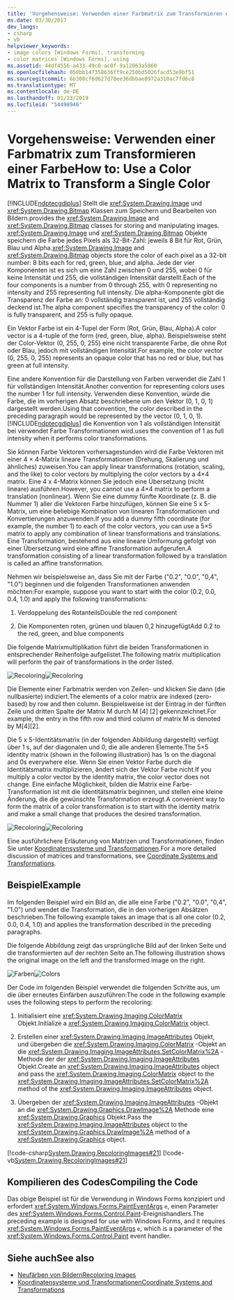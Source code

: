 ```yaml
---
title: 'Vorgehensweise: Verwenden einer Farbmatrix zum Transformieren einer Farbe'
ms.date: 03/30/2017
dev_langs:
- csharp
- vb
helpviewer_keywords:
- image colors [Windows Forms], transforming
- color matrices [Windows Forms], using
ms.assetid: 44df4556-a433-49c0-ac0f-9a12063a5860
ms.openlocfilehash: 050bb147358636ff9ce250bd5026facd53e9bf51
ms.sourcegitcommit: 6b308cf6d627d78ee36dbbae8972a310ac7fd6c8
ms.translationtype: MT
ms.contentlocale: de-DE
ms.lasthandoff: 01/23/2019
ms.locfileid: "54498946"
---
```

# <a name="how-to-use-a-color-matrix-to-transform-a-single-color"></a><span data-ttu-id="b6ac9-102">Vorgehensweise: Verwenden einer Farbmatrix zum Transformieren einer Farbe</span><span class="sxs-lookup"><span data-stu-id="b6ac9-102">How to: Use a Color Matrix to Transform a Single Color</span></span>
[!INCLUDE[ndptecgdiplus](../../../../includes/ndptecgdiplus-md.md)] <span data-ttu-id="b6ac9-103">Stellt die <xref:System.Drawing.Image> und <xref:System.Drawing.Bitmap> Klassen zum Speichern und Bearbeiten von Bildern.</span><span class="sxs-lookup"><span data-stu-id="b6ac9-103">provides the <xref:System.Drawing.Image> and <xref:System.Drawing.Bitmap> classes for storing and manipulating images.</span></span> <span data-ttu-id="b6ac9-104"><xref:System.Drawing.Image> und <xref:System.Drawing.Bitmap> Objekte speichern die Farbe jedes Pixels als 32-Bit-Zahl: jeweils 8 Bit für Rot, Grün, Blau und Alpha.</span><span class="sxs-lookup"><span data-stu-id="b6ac9-104"><xref:System.Drawing.Image> and <xref:System.Drawing.Bitmap> objects store the color of each pixel as a 32-bit number: 8 bits each for red, green, blue, and alpha.</span></span> <span data-ttu-id="b6ac9-105">Jede der vier Komponenten ist es sich um eine Zahl zwischen 0 und 255, wobei 0 für keine Intensität und 255, die vollständigen Intensität darstellt.</span><span class="sxs-lookup"><span data-stu-id="b6ac9-105">Each of the four components is a number from 0 through 255, with 0 representing no intensity and 255 representing full intensity.</span></span> <span data-ttu-id="b6ac9-106">Die alpha-Komponente gibt die Transparenz der Farbe an: 0 vollständig transparent ist, und 255 vollständig deckend ist.</span><span class="sxs-lookup"><span data-stu-id="b6ac9-106">The alpha component specifies the transparency of the color: 0 is fully transparent, and 255 is fully opaque.</span></span>  
  
 <span data-ttu-id="b6ac9-107">Ein Vektor Farbe ist ein 4-Tupel der Form (Rot, Grün, Blau, Alpha).</span><span class="sxs-lookup"><span data-stu-id="b6ac9-107">A color vector is a 4-tuple of the form (red, green, blue, alpha).</span></span> <span data-ttu-id="b6ac9-108">Beispielsweise steht der Color-Vektor (0, 255, 0, 255) eine nicht transparente Farbe, die ohne Rot oder Blau, jedoch mit vollständigen Intensität.</span><span class="sxs-lookup"><span data-stu-id="b6ac9-108">For example, the color vector (0, 255, 0, 255) represents an opaque color that has no red or blue, but has green at full intensity.</span></span>  
  
 <span data-ttu-id="b6ac9-109">Eine andere Konvention für die Darstellung von Farben verwendet die Zahl 1 für vollständigen Intensität.</span><span class="sxs-lookup"><span data-stu-id="b6ac9-109">Another convention for representing colors uses the number 1 for full intensity.</span></span> <span data-ttu-id="b6ac9-110">Verwenden diese Konvention, würde die Farbe, die im vorherigen Absatz beschriebene um den Vektor (0, 1, 0, 1) dargestellt werden.</span><span class="sxs-lookup"><span data-stu-id="b6ac9-110">Using that convention, the color described in the preceding paragraph would be represented by the vector (0, 1, 0, 1).</span></span> [!INCLUDE[ndptecgdiplus](../../../../includes/ndptecgdiplus-md.md)] <span data-ttu-id="b6ac9-111">die Konvention von 1 als vollständigen Intensität bei verwendet Farbe Transformationen wird.</span><span class="sxs-lookup"><span data-stu-id="b6ac9-111">uses the convention of 1 as full intensity when it performs color transformations.</span></span>  
  
 <span data-ttu-id="b6ac9-112">Sie können Farbe Vektoren vorhersagestunden wird die Farbe Vektoren mit einer 4 × 4-Matrix lineare Transformationen (Drehung, Skalierung und ähnliches) zuweisen.</span><span class="sxs-lookup"><span data-stu-id="b6ac9-112">You can apply linear transformations (rotation, scaling, and the like) to color vectors by multiplying the color vectors by a 4×4 matrix.</span></span> <span data-ttu-id="b6ac9-113">Eine 4 x 4-Matrix können Sie jedoch eine Übersetzung (nicht lineare) ausführen.</span><span class="sxs-lookup"><span data-stu-id="b6ac9-113">However, you cannot use a 4×4 matrix to perform a translation (nonlinear).</span></span> <span data-ttu-id="b6ac9-114">Wenn Sie eine dummy fünfte Koordinate (z. B. die Nummer 1) aller die Vektoren Farbe hinzufügen, können Sie eine 5 x 5-Matrix, um eine beliebige Kombination von linearen Transformationen und Konvertierungen anzuwenden.</span><span class="sxs-lookup"><span data-stu-id="b6ac9-114">If you add a dummy fifth coordinate (for example, the number 1) to each of the color vectors, you can use a 5×5 matrix to apply any combination of linear transformations and translations.</span></span> <span data-ttu-id="b6ac9-115">Eine Transformation, bestehend aus eine lineare Umformung gefolgt von einer Übersetzung wird eine affine Transformation aufgerufen.</span><span class="sxs-lookup"><span data-stu-id="b6ac9-115">A transformation consisting of a linear transformation followed by a translation is called an affine transformation.</span></span>  
  
 <span data-ttu-id="b6ac9-116">Nehmen wir beispielsweise an, dass Sie mit der Farbe ("0.2", "0.0", "0,4", "1.0") beginnen und die folgenden Transformationen anwenden möchten:</span><span class="sxs-lookup"><span data-stu-id="b6ac9-116">For example, suppose you want to start with the color (0.2, 0.0, 0.4, 1.0) and apply the following transformations:</span></span>  
  
1.  <span data-ttu-id="b6ac9-117">Verdoppelung des Rotanteils</span><span class="sxs-lookup"><span data-stu-id="b6ac9-117">Double the red component</span></span>  
  
2.  <span data-ttu-id="b6ac9-118">Die Komponenten roten, grünen und blauen 0,2 hinzugefügt</span><span class="sxs-lookup"><span data-stu-id="b6ac9-118">Add 0.2 to the red, green, and blue components</span></span>  
  
 <span data-ttu-id="b6ac9-119">Die folgende Matrixmultiplikation führt die beiden Transformationen in entsprechender Reihenfolge aufgelistet.</span><span class="sxs-lookup"><span data-stu-id="b6ac9-119">The following matrix multiplication will perform the pair of transformations in the order listed.</span></span>  
  
 <span data-ttu-id="b6ac9-120">![Recoloring](../../../../docs/framework/winforms/advanced/media/recoloring01.gif "recoloring01")</span><span class="sxs-lookup"><span data-stu-id="b6ac9-120">![Recoloring](../../../../docs/framework/winforms/advanced/media/recoloring01.gif "recoloring01")</span></span>  
  
 <span data-ttu-id="b6ac9-121">Die Elemente einer Farbmatrix werden von Zeilen- und klicken Sie dann (die nullbasierte) indiziert.</span><span class="sxs-lookup"><span data-stu-id="b6ac9-121">The elements of a color matrix are indexed (zero-based) by row and then column.</span></span> <span data-ttu-id="b6ac9-122">Beispielsweise ist der Eintrag in der fünften Zeile und dritten Spalte der Matrix M durch M [4] [2] gekennzeichnet.</span><span class="sxs-lookup"><span data-stu-id="b6ac9-122">For example, the entry in the fifth row and third column of matrix M is denoted by M[4][2].</span></span>  
  
 <span data-ttu-id="b6ac9-123">Die 5 x 5-Identitätsmatrix (in der folgenden Abbildung dargestellt) verfügt über 1 s, auf der diagonalen und 0, die alle anderen Elemente.</span><span class="sxs-lookup"><span data-stu-id="b6ac9-123">The 5×5 identity matrix (shown in the following illustration) has 1s on the diagonal and 0s everywhere else.</span></span> <span data-ttu-id="b6ac9-124">Wenn Sie einen Vektor Farbe durch die Identitätsmatrix multiplizieren, ändert sich der Vektor Farbe nicht.</span><span class="sxs-lookup"><span data-stu-id="b6ac9-124">If you multiply a color vector by the identity matrix, the color vector does not change.</span></span> <span data-ttu-id="b6ac9-125">Eine einfache Möglichkeit, bilden die Matrix eine Farbe-Transformation ist mit die Identitätsmatrix beginnen, und stellen eine kleine Änderung, die die gewünschte Transformation erzeugt.</span><span class="sxs-lookup"><span data-stu-id="b6ac9-125">A convenient way to form the matrix of a color transformation is to start with the identity matrix and make a small change that produces the desired transformation.</span></span>  
  
 <span data-ttu-id="b6ac9-126">![Recoloring](../../../../docs/framework/winforms/advanced/media/recoloring02.gif "recoloring02")</span><span class="sxs-lookup"><span data-stu-id="b6ac9-126">![Recoloring](../../../../docs/framework/winforms/advanced/media/recoloring02.gif "recoloring02")</span></span>  
  
 <span data-ttu-id="b6ac9-127">Eine ausführlichere Erläuterung von Matrizen und Transformationen, finden Sie unter [Koordinatensysteme und Transformationen](../../../../docs/framework/winforms/advanced/coordinate-systems-and-transformations.md).</span><span class="sxs-lookup"><span data-stu-id="b6ac9-127">For a more detailed discussion of matrices and transformations, see [Coordinate Systems and Transformations](../../../../docs/framework/winforms/advanced/coordinate-systems-and-transformations.md).</span></span>  
  
## <a name="example"></a><span data-ttu-id="b6ac9-128">Beispiel</span><span class="sxs-lookup"><span data-stu-id="b6ac9-128">Example</span></span>  
 <span data-ttu-id="b6ac9-129">Im folgenden Beispiel wird ein Bild an, die alle eine Farbe ("0.2", "0.0", "0,4", "1.0") und wendet die Transformation, die in den vorherigen Absätzen beschrieben.</span><span class="sxs-lookup"><span data-stu-id="b6ac9-129">The following example takes an image that is all one color (0.2, 0.0, 0.4, 1.0) and applies the transformation described in the preceding paragraphs.</span></span>  
  
 <span data-ttu-id="b6ac9-130">Die folgende Abbildung zeigt das ursprüngliche Bild auf der linken Seite und die transformierten auf der rechten Seite an.</span><span class="sxs-lookup"><span data-stu-id="b6ac9-130">The following illustration shows the original image on the left and the transformed image on the right.</span></span>  
  
 <span data-ttu-id="b6ac9-131">![Farben](../../../../docs/framework/winforms/advanced/media/colortrans1.png "colortrans1")</span><span class="sxs-lookup"><span data-stu-id="b6ac9-131">![Colors](../../../../docs/framework/winforms/advanced/media/colortrans1.png "colortrans1")</span></span>  
  
 <span data-ttu-id="b6ac9-132">Der Code im folgenden Beispiel verwendet die folgenden Schritte aus, um die über erneutes Einfärben auszuführen:</span><span class="sxs-lookup"><span data-stu-id="b6ac9-132">The code in the following example uses the following steps to perform the recoloring:</span></span>  
  
1.  <span data-ttu-id="b6ac9-133">Initialisiert eine <xref:System.Drawing.Imaging.ColorMatrix> Objekt.</span><span class="sxs-lookup"><span data-stu-id="b6ac9-133">Initialize a <xref:System.Drawing.Imaging.ColorMatrix> object.</span></span>  
  
2.  <span data-ttu-id="b6ac9-134">Erstellen einer <xref:System.Drawing.Imaging.ImageAttributes> Objekt, und übergeben die <xref:System.Drawing.Imaging.ColorMatrix> -Objekt an die <xref:System.Drawing.Imaging.ImageAttributes.SetColorMatrix%2A> -Methode der der <xref:System.Drawing.Imaging.ImageAttributes> Objekt.</span><span class="sxs-lookup"><span data-stu-id="b6ac9-134">Create an <xref:System.Drawing.Imaging.ImageAttributes> object and pass the <xref:System.Drawing.Imaging.ColorMatrix> object to the <xref:System.Drawing.Imaging.ImageAttributes.SetColorMatrix%2A> method of the <xref:System.Drawing.Imaging.ImageAttributes> object.</span></span>  
  
3.  <span data-ttu-id="b6ac9-135">Übergeben der <xref:System.Drawing.Imaging.ImageAttributes> -Objekt an die <xref:System.Drawing.Graphics.DrawImage%2A> Methode eine <xref:System.Drawing.Graphics> Objekt.</span><span class="sxs-lookup"><span data-stu-id="b6ac9-135">Pass the <xref:System.Drawing.Imaging.ImageAttributes> object to the <xref:System.Drawing.Graphics.DrawImage%2A> method of a <xref:System.Drawing.Graphics> object.</span></span>  
  
 [!code-csharp[System.Drawing.RecoloringImages#21](../../../../samples/snippets/csharp/VS_Snippets_Winforms/System.Drawing.RecoloringImages/CS/Class1.cs#21)]
 [!code-vb[System.Drawing.RecoloringImages#21](../../../../samples/snippets/visualbasic/VS_Snippets_Winforms/System.Drawing.RecoloringImages/VB/Class1.vb#21)]  
  
## <a name="compiling-the-code"></a><span data-ttu-id="b6ac9-136">Kompilieren des Codes</span><span class="sxs-lookup"><span data-stu-id="b6ac9-136">Compiling the Code</span></span>  
 <span data-ttu-id="b6ac9-137">Das obige Beispiel ist für die Verwendung in Windows Forms konzipiert und erfordert <xref:System.Windows.Forms.PaintEventArgs> `e`, einen Parameter des <xref:System.Windows.Forms.Control.Paint>-Ereignishandlers.</span><span class="sxs-lookup"><span data-stu-id="b6ac9-137">The preceding example is designed for use with Windows Forms, and it requires <xref:System.Windows.Forms.PaintEventArgs> `e`, which is a parameter of the <xref:System.Windows.Forms.Control.Paint> event handler.</span></span>  
  
## <a name="see-also"></a><span data-ttu-id="b6ac9-138">Siehe auch</span><span class="sxs-lookup"><span data-stu-id="b6ac9-138">See also</span></span>
- [<span data-ttu-id="b6ac9-139">Neufärben von Bildern</span><span class="sxs-lookup"><span data-stu-id="b6ac9-139">Recoloring Images</span></span>](../../../../docs/framework/winforms/advanced/recoloring-images.md)
- [<span data-ttu-id="b6ac9-140">Koordinatensysteme und Transformationen</span><span class="sxs-lookup"><span data-stu-id="b6ac9-140">Coordinate Systems and Transformations</span></span>](../../../../docs/framework/winforms/advanced/coordinate-systems-and-transformations.md)
